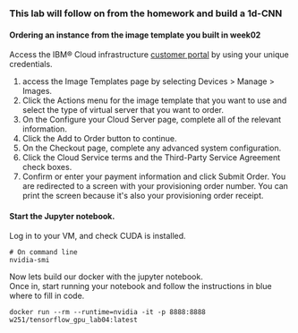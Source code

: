### This lab will follow on from the homework and build a 1d-CNN

#### Ordering an instance from the image template you built in week02
Access the IBM® Cloud infrastructure [customer portal](https://control.softlayer.com/) by using your unique credentials.
1. access the Image Templates page by selecting Devices > Manage > Images.
2. Click the Actions menu for the image template that you want to use and select the type of virtual server that you want to order.
3. On the Configure your Cloud Server page, complete all of the relevant information.
4. Click the Add to Order button to continue.
5. On the Checkout page, complete any advanced system configuration.
6. Click the Cloud Service terms and the Third-Party Service Agreement check boxes.
7. Confirm or enter your payment information and click Submit Order. You are redirected to a screen with your provisioning order number. You can print the screen because it's also your provisioning order receipt.

#### Start the Jupyter notebook.

Log in to your VM, and check CUDA is installed.   
```
# On command line
nvidia-smi
```
   
Now lets build our docker with the jupyter notebook.  
Once in, start running your notebook and follow the instructions in blue where to fill in code. 
```
docker run --rm --runtime=nvidia -it -p 8888:8888 w251/tensorflow_gpu_lab04:latest
```
